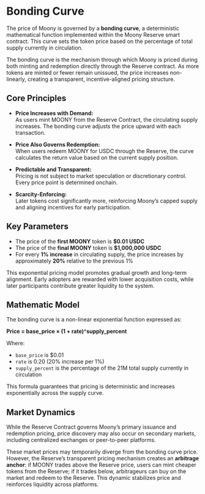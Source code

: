 # Bonding Curve

The price of Moony is governed by a **bonding curve**, a deterministic mathematical function implemented within the Moony Reserve smart contract. This curve sets the token price based on the percentage of total supply currently in circulation.

The bonding curve is the mechanism through which Moony is priced during both minting and redemption directly through the Reserve contract. As more tokens are minted or fewer remain unissued, the price increases non-linearly, creating a transparent, incentive-aligned pricing structure.

## Core Principles

- **Price Increases with Demand:**  
  As users mint MOONY from the Reserve Contract, the circulating supply increases. The bonding curve adjusts the price upward with each transaction.

- **Price Also Governs Redemption:**  
  When users redeem MOONY for USDC through the Reserve, the curve calculates the return value based on the current supply position.

- **Predictable and Transparent:**  
  Pricing is not subject to market speculation or discretionary control. Every price point is determined onchain.

- **Scarcity-Enforcing:**  
  Later tokens cost significantly more, reinforcing Moony’s capped supply and aligning incentives for early participation.

## Key Parameters

- The price of the **first MOONY** token is **$0.01 USDC**
- The price of the **final MOONY** token is **$1,000,000 USDC**
- For every **1% increase** in circulating supply, the price increases by approximately **20%** relative to the previous 1%

This exponential pricing model promotes gradual growth and long-term alignment. Early adopters are rewarded with lower acquisition costs, while later participants contribute greater liquidity to the system.

## Mathematic Model

The bonding curve is a non-linear exponential function expressed as:

**Price = base_price × (1 + rate)^supply_percent**

Where:

- `base_price` is $0.01  
- `rate` is 0.20 (20% increase per 1%)  
- `supply_percent` is the percentage of the 21M total supply currently in circulation

This formula guarantees that pricing is deterministic and increases exponentially across the supply curve.

## Market Dynamics

While the Reserve Contract governs Moony’s primary issuance and redemption pricing, price discovery may also occur on secondary markets, including centralized exchanges or peer-to-peer platforms.

These market prices may temporarily diverge from the bonding curve price. However, the Reserve’s transparent pricing mechanism creates an **arbitrage anchor**: if MOONY trades above the Reserve price, users can mint cheaper tokens from the Reserve; if it trades below, arbitrageurs can buy on the market and redeem to the Reserve. This dynamic stabilizes price and reinforces liquidity across platforms.